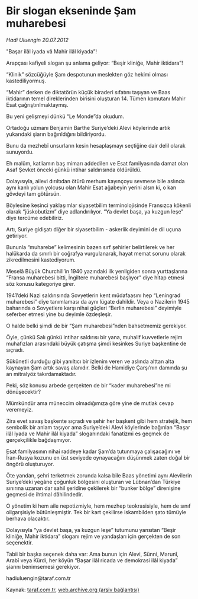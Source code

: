 # Bir slogan ekseninde Şam muharebesi

*Hadi Uluengin 20.07.2012*

<div class="yazi"><p>"Başar ilâl iyada vâ Mahir ilâl kiyada”!</p>
<p>Arapçası kafiyeli slogan şu anlama geliyor: “Beşir kliniğe, Mahir iktidara”!</p>
<p>“Klinik” sözcüğüyle Şam despotunun meslekten göz hekimi olması kastediliyormuş.</p>
<p>“Mahir” derken de diktatörün küçük biraderi sıfatını taşıyan ve Baas iktidarının temel direklerinden birisini oluşturan 14. Tümen komutanı Mahir Esat çağrıştırılmaktaymış.</p>
<p>Bu yeni gelişmeyi dünkü “Le Monde”da okudum.</p>
<p>Ortadoğu uzmanı Benjamin Barthe Suriye’deki Alevi köylerinde artık yukarıdaki şiarın bağırıldığını bildiriyordu.</p>
<p>Bunu da mezhebî unsurların kesin hesaplaşmayı seçtiğine dair delil olarak sunuyordu.</p>
<p>Eh malûm, katliamın baş mimarı addedilen ve Esat familyasında damat olan Asaf Şevket önceki günkü intihar saldırısında öldürüldü.</p>
<p>Dolayısıyla, ailevi dırıltıdan ötürü merhum kayınçoyu sevmese bile aslında aynı kanlı yolun yolcusu olan Mahir Esat ağabeyin yerini alsın ki, o kan gövdeyi tam götürsün.</p>
<p>Böylesine kesinci yaklaşımlar siyasetbilim terminolojisinde Fransızca kökenli olarak “jüskobutizm” diye adlandırılıyor. “Ya devlet başa, ya kuzgun leşe” diye tercüme edebiliriz.</p>
<p>Artı, Suriye gidişatı diğer bir siyasetbilim - askerlik deyimini de dil uçuna getiriyor.</p>
<p>Bununla “muharebe” kelimesinin bazen sırf şehirler belirtilerek ve her halükarda da sınırlı bir coğrafya vurgulanarak, hayat memat sorunu olarak zikredilmesini kastediyorum.</p>
<p>Meselâ Büyük Churchill’in 1940 yazındaki ilk yenilgiden sonra yurttaşlarına “Fransa muharebesi bitti, İngiltere muharebesi başlıyor” diye hitap etmesi söz konusu kategoriye girer.</p>
<p>1941’deki Nazi saldırısında Sovyetlerin kent müdafaasını hep “Leningrad muharebesi” diye tanımlaması da aynı lügate dahildir. Veya o Nazilerin 1945 baharında o Sovyetlere karşı nihai güçleri “Berlin muharebesi” deyimiyle seferber etmesi yine bu deyimle özdeşleşir.</p>
<p>O halde belki şimdi de bir “Şam muharebesi”nden bahsetmemiz gerekiyor.</p>
<p>Öyle, çünkü Salı günkü intihar saldırısı bir yana, muhalif kuvvetlerle rejim muhafızları arasındaki büyük çatışma şimdi kesinkes Suriye başkentine de sıçradı.</p>
<p>Sükûnetli durduğu gibi yanıltıcı bir izlenim veren ve aslında alttan alta kaynayan Şam artık savaş alanıdır. Belki de Hamidiye Çarşı’nın damında şu an mitralyöz takırdamaktadır.</p>
<p>Peki, söz konusu arbede gerçekten de bir “kader muharebesi”ne mi dönüşecektir?</p>
<p>Mümkündür ama müneccim olmadığımıza göre yine de mutlak cevap veremeyiz.</p>
<p>Zira evet savaş başkente sıçradı ve şehir her başkent gibi hem stratejik, hem sembolik bir anlam taşıyor ama Suriye’deki Alevi köylerinde bağırılan “Başar ilâl iyada ve Mahir ilâl kiyada” sloganındaki fanatizmi es geçmek de gerçekçilikle bağdaşmıyor.</p>
<p>Esat familyasının nihai raddeye kadar Şam’da tutunmaya çalışacağını ve İran-Rusya kozunu en üst seviyede oynayacağını düşünmek zaten doğal bir öngörü oluşturuyor.</p>
<p>Öte yandan, şehri terketmek zorunda kalsa bile Baas yönetimi aynı Alevilerin Suriye’deki yegâne çoğunluk bölgesini oluşturan ve Lübnan’dan Türkiye sınırına uzanan dar sahil şeridine çekilerek bir “bunker bölge” direnişine geçmesi de ihtimal dâhilindedir.</p>
<p>O yönetim ki hem aile nepotizmiyle, hem mezhep teokrasisiyle, hem de sınıf oligarşisiyle bütünleşmiştir. Tek bir kart çekilirse iskambilden şato tümüyle berhava olacaktır.</p>
<p>Dolayısıyla “ya devlet başa, ya kuzgun leşe” tutumunu yansıtan “Beşir kliniğe, Mahir iktidara” sloganı rejim ve yandaşları için gerçekten de son seçenektir.</p>
<p>Tabii bir başka seçenek daha var: Ama bunun için Alevi, Sünni, Marunî, Arabî veya Kürdi, her köyün “Başar ilâl ricada ve demokrasi ilâl kiyada” şiarını benimsemesi gerekiyor.</p>
<p>hadiuluengin@taraf.com.tr</p>
</div>

Kaynak: [taraf.com.tr](http://www.taraf.com.tr/hadi-uluengin/makale-bir-slogan-ekseninde-sam-muharebesi.htm), [web.archive.org (arşiv bağlantısı)](http://web.archive.org/web/20130623134729/http://www.taraf.com.tr/hadi-uluengin/makale-bir-slogan-ekseninde-sam-muharebesi.htm)
